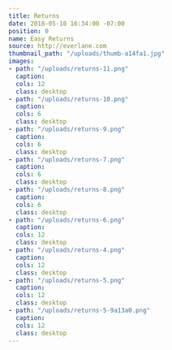 ```yaml
---
title: Returns
date: 2018-05-10 16:34:00 -07:00
position: 0
name: Easy Returns
source: http://everlane.com
thumbnail_path: "/uploads/thumb-a14fa1.jpg"
images:
- path: "/uploads/returns-11.png"
  caption: 
  cols: 12
  class: desktop
- path: "/uploads/returns-10.png"
  caption: 
  cols: 6
  class: desktop
- path: "/uploads/returns-9.png"
  caption: 
  cols: 6
  class: desktop
- path: "/uploads/returns-7.png"
  caption: 
  cols: 6
  class: desktop
- path: "/uploads/returns-8.png"
  caption: 
  cols: 6
  class: desktop
- path: "/uploads/returns-6.png"
  caption: 
  cols: 12
  class: desktop
- path: "/uploads/returns-4.png"
  caption: 
  cols: 12
  class: desktop
- path: "/uploads/returns-5.png"
  caption: 
  cols: 12
  class: desktop
- path: "/uploads/returns-5-9a13a0.png"
  caption: 
  cols: 12
  class: desktop
---
```


